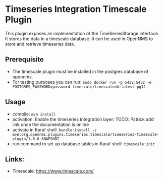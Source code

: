 # Timeseries Integration Timescale Plugin

This plugin exposes an implementation of the TimeSeriesStorage interface.
It stores the data in a timescale database.
It can be used in OpenNMS to store and retrieve timeseries data.

## Prerequisite
* The timescale plugin must be installed in the postgres database of opennms.
* For testing purposes you can run: ``sudo docker run -p 5432:5432 -e POSTGRES_PASSWORD=password timescale/timescaledb:latest-pg12``

## Usage
* compile: ``mvn install``
* activation: Enable the timeseries integration layer: TODO: Patrick add link once the documentation is online
* activate in Karaf shell: ``bundle:install -s mvn:org.opennms.plugins.timeseries.timescale/timeseries-timescale-plugin/1.0.0-SNAPSHOT``
* run command to set up database tables in Karaf shell: ``timescale:init``

## Links:
* Timescale: https://www.timescale.com/




